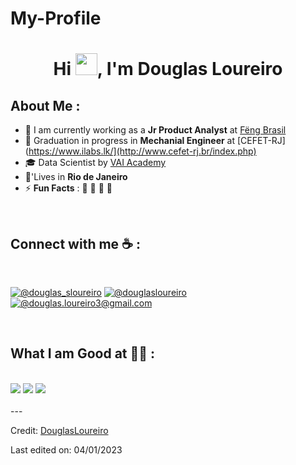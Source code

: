 # My-Profile
<h1 align="center">Hi <img src="https://media.giphy.com/media/hvRJCLFzcasrR4ia7z/giphy.gif" width="35">, I'm Douglas Loureiro</h1>


## About Me :

- 🏢 I am currently working as a **Jr Product Analyst** at [Fëng Brasil](https://www.linkedin.com/company/feng-brasil/mycompany/)
- 🏢 Graduation in progress in **Mechanial Engineer** at [CEFET-RJ](https://www.ilabs.lk/](http://www.cefet-rj.br/index.php)
- 🎓 Data Scientist by [VAI Academy](https://www.vai.academy/)
- 🏡'Lives in **Rio de Janeiro**
- ⚡ **Fun Facts** : 🍕 🏏 🎥 🚞

<br>

## Connect with me ☕ :

<br>

[![@douglas_sloureiro](https://img.icons8.com/fluency/48/000000/instagram-new.png "@douglas_sloureiro")](https://www.instagram.com/douglas_sloureiro/) [![@douglasloureiro](https://img.icons8.com/fluency/48/000000/linkedin.png "@douglasloureiro")](https://www.linkedin.com/in/douglasloureiro/) [![@douglas.loureiro3@gmail.com](https://img.icons8.com/fluency/48/000000/apple-mail.png "@anushkaduwolka123@gmail.com")](douglas.loureiro3@gmail.com)

<br>

## What I am Good at 🧑‍💻 :

<br>
<img src="https://img.shields.io/badge/Python-FFD43B?style=for-the-badge&logo=python&logoColor=darkgreen)"/>
<img src="https://img.icons8.com/color/48/000000/javascript--v1.png"/>
<img src="https://img.icons8.com/color/48/000000/html-5--v1.png"/>
<br>
<br>
---

Credit: [DouglasLoureiro](https://github.com/havynine)

Last edited on: 04/01/2023
